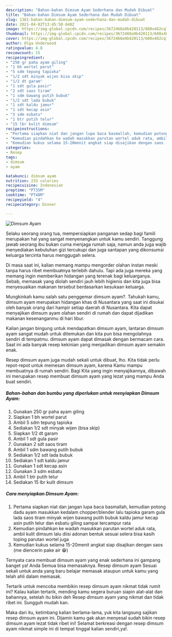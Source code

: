 ```yaml
---
description: "Bahan-bahan Dimsum Ayam Sederhana dan Mudah Dibuat"
title: "Bahan-bahan Dimsum Ayam Sederhana dan Mudah Dibuat"
slug: 1381-bahan-bahan-dimsum-ayam-sederhana-dan-mudah-dibuat
date: 2021-04-02T13:45:50.648Z
image: https://img-global.cpcdn.com/recipes/3672468a9b420113/680x482cq70/dimsum-ayam-foto-resep-utama.jpg
thumbnail: https://img-global.cpcdn.com/recipes/3672468a9b420113/680x482cq70/dimsum-ayam-foto-resep-utama.jpg
cover: https://img-global.cpcdn.com/recipes/3672468a9b420113/680x482cq70/dimsum-ayam-foto-resep-utama.jpg
author: Olga Underwood
ratingvalue: 4.8
reviewcount: 15
recipeingredient:
- "250 gr paha ayam giling"
- "1 bh wortel parut"
- "5 sdm tepung tapioka"
- "1/2 sdt minyak wijen bisa skip"
- "1/2 dt garam"
- "1 sdt gula pasir"
- "2 sdt saos tiram"
- "1 sdm bawang putih bubuk"
- "1/2 sdt lada bubuk"
- "1 sdt kaldu jamur"
- "1 sdt kecap asin"
- "3 sdm esbatu"
- "1 btr putih telur"
- "15 lbr kulit dimsum"
recipeinstructions:
- "Pertama siapkan niat dan jangan lupa baca basmallah, kemudian potong dadu ayam masukkan kedalam chopper/blender lalu tapioka garam gula lada saos tiram minyak wijen bawang putih bubuk kaldu jamur kecap asin putih telur dan esbatu giling sampai tercampur rata"
- "Kemudian pindahkan ke wadah masukkan parutan wortel aduk rata, ambil kulit dimsum lalu diisi adonan bentuk sesuai selera bisa kasih toping parutan wortel juga"
- "Kemudian kukus selama 15-20menit angkat siap disajikan dengan saos (me diencerin pake air 😁)"
categories:
- Resep
tags:
- dimsum
- ayam

katakunci: dimsum ayam 
nutrition: 233 calories
recipecuisine: Indonesian
preptime: "PT35M"
cooktime: "PT48M"
recipeyield: "4"
recipecategory: Dinner

---
```



![Dimsum Ayam](https://img-global.cpcdn.com/recipes/3672468a9b420113/680x482cq70/dimsum-ayam-foto-resep-utama.jpg)

Selaku seorang orang tua, mempersiapkan panganan sedap bagi famili merupakan hal yang sangat menyenangkan untuk kamu sendiri. Tanggung jawab seorang ibu bukan cuma menjaga rumah saja, namun anda juga wajib menyediakan kebutuhan gizi tercukupi dan juga santapan yang dikonsumsi keluarga tercinta harus menggugah selera.

Di masa  saat ini, kalian memang mampu mengorder olahan instan meski tanpa harus ribet membuatnya terlebih dahulu. Tapi ada juga mereka yang memang ingin memberikan hidangan yang terenak bagi keluarganya. Sebab, memasak yang diolah sendiri jauh lebih higienis dan kita juga bisa menyesuaikan makanan tersebut berdasarkan kesukaan keluarga. 



Mungkinkah kamu salah satu penggemar dimsum ayam?. Tahukah kamu, dimsum ayam merupakan hidangan khas di Nusantara yang saat ini disukai oleh banyak orang dari hampir setiap daerah di Nusantara. Kita dapat menyajikan dimsum ayam olahan sendiri di rumah dan dapat dijadikan makanan kesenanganmu di hari libur.

Kalian jangan bingung untuk mendapatkan dimsum ayam, lantaran dimsum ayam sangat mudah untuk ditemukan dan kita pun bisa mengolahnya sendiri di tempatmu. dimsum ayam dapat dimasak dengan bermacam cara. Saat ini ada banyak resep kekinian yang menjadikan dimsum ayam semakin enak.

Resep dimsum ayam juga mudah sekali untuk dibuat, lho. Kita tidak perlu repot-repot untuk memesan dimsum ayam, karena Kamu mampu membuatnya di rumah sendiri. Bagi Kita yang ingin menyajikannya, dibawah ini merupakan resep membuat dimsum ayam yang lezat yang mampu Anda buat sendiri.

<!--inarticleads1-->

##### Bahan-bahan dan bumbu yang diperlukan untuk menyiapkan Dimsum Ayam:

1. Gunakan 250 gr paha ayam giling
1. Siapkan 1 bh wortel parut
1. Ambil 5 sdm tepung tapioka
1. Sediakan 1/2 sdt minyak wijen (bisa skip)
1. Siapkan 1/2 dt garam
1. Ambil 1 sdt gula pasir
1. Gunakan 2 sdt saos tiram
1. Ambil 1 sdm bawang putih bubuk
1. Sediakan 1/2 sdt lada bubuk
1. Sediakan 1 sdt kaldu jamur
1. Gunakan 1 sdt kecap asin
1. Gunakan 3 sdm esbatu
1. Ambil 1 btr putih telur
1. Sediakan 15 lbr kulit dimsum




<!--inarticleads2-->

##### Cara menyiapkan Dimsum Ayam:

1. Pertama siapkan niat dan jangan lupa baca basmallah, kemudian potong dadu ayam masukkan kedalam chopper/blender lalu tapioka garam gula lada saos tiram minyak wijen bawang putih bubuk kaldu jamur kecap asin putih telur dan esbatu giling sampai tercampur rata
1. Kemudian pindahkan ke wadah masukkan parutan wortel aduk rata, ambil kulit dimsum lalu diisi adonan bentuk sesuai selera bisa kasih toping parutan wortel juga
1. Kemudian kukus selama 15-20menit angkat siap disajikan dengan saos (me diencerin pake air 😁)




Ternyata cara membuat dimsum ayam yang enak sederhana ini gampang banget ya! Anda Semua bisa memasaknya. Resep dimsum ayam Sesuai sekali untuk anda yang baru belajar memasak ataupun untuk kamu yang telah ahli dalam memasak.

Tertarik untuk mencoba membikin resep dimsum ayam nikmat tidak rumit ini? Kalau kalian tertarik, mending kamu segera buruan siapin alat-alat dan bahannya, setelah itu bikin deh Resep dimsum ayam yang nikmat dan tidak ribet ini. Sungguh mudah kan. 

Maka dari itu, ketimbang kalian berlama-lama, yuk kita langsung sajikan resep dimsum ayam ini. Dijamin kamu gak akan menyesal sudah bikin resep dimsum ayam lezat tidak ribet ini! Selamat berkreasi dengan resep dimsum ayam nikmat simple ini di tempat tinggal kalian sendiri,ya!.

